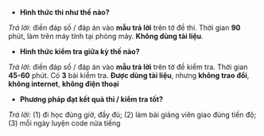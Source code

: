 * **Hình thức thi như thế nào?**

_Trả lời_: điền đáp số / đáp án vào **mẫu trả lời** trên tờ đề thi. Thời gian **90** phút, làm trên máy tính tại phòng máy. **Không dùng tài liệu**.

* **Hình thức kiểm tra giữa kỳ thế nào?**

_Trả lời_: điền đáp số / đáp án vào **mẫu trả lời** trên tờ đề kiểm tra. Thời gian **45-60** phút. Có **3** bài kiểm tra. **Được dùng tài liệu**, nhưng **không trao đổi**, **không internet**, **không điện thoại**

* **Phương pháp đạt kết quả thi / kiểm tra tốt?**

_Trả lời_: (1) đi học đúng giờ, đầy đủ; (2) làm bài giảng viên giao đúng tiến độ; (3) mỗi ngày luyện code nửa tiếng
